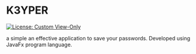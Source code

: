 # K3YPER
[![License: Custom View-Only](https://img.shields.io/badge/license-Custom_View--Only-blue.svg)](License.txt)

a simple an effective application to save your passwords. Developed using JavaFx program language.


